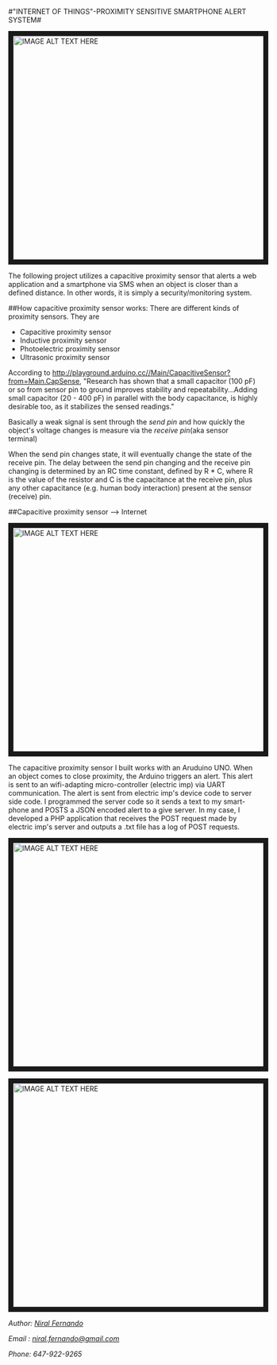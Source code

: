 #"INTERNET OF THINGS"-PROXIMITY SENSITIVE SMARTPHONE ALERT SYSTEM#

<img src="https://raw.githubusercontent.com/niralfernando/Internet-of-things-Proximity-sensor-alert/master/images/IMG_1.png" 
alt="IMAGE ALT TEXT HERE" width="700" height="450" border="10" />


The following project utilizes a capacitive proximity sensor that alerts a web application and a smartphone via SMS when an object is closer than a defined distance. In other words, it is simply a security/monitoring system.

##How capacitive proximity sensor works:
There are different kinds of proximity sensors. They are

 * Capacitive proximity sensor
 * Inductive proximity sensor
 * Photoelectric proximity sensor
 * Ultrasonic proximity sensor


According to <http://playground.arduino.cc//Main/CapacitiveSensor?from=Main.CapSense>, "Research has shown that a small capacitor (100 pF) or so from sensor pin to ground improves stability and repeatability...Adding small capacitor (20 - 400 pF) in parallel with the body capacitance, is highly desirable too, as it stabilizes the sensed readings."

Basically a weak signal is sent through the _send pin_ and how quickly the object's voltage changes is measure via the _receive pin_(aka sensor terminal)

When the send pin changes state, it will eventually change the state of the receive pin. The delay between the send pin changing and the receive pin changing is determined by an RC time constant, defined by R * C, where R is the value of the resistor and C is the capacitance at the receive pin, plus any other capacitance (e.g. human body interaction) present at the sensor (receive) pin.

##Capacitive proximity sensor --> Internet

<img src="https://raw.githubusercontent.com/niralfernando/Internet-of-things-Proximity-sensor-alert/master/images/IMG_2.png" 
alt="IMAGE ALT TEXT HERE" width="700" height="450" border="10" />


The capacitive proximity sensor I built works with an Aruduino UNO. When an object comes to close proximity, the Arduino triggers an alert. This alert is sent to an wifi-adapting micro-controller (electric imp) via UART communication. The alert is sent from electric imp's device code to server side code. I programmed the server code so it sends a text to my smart-phone and POSTS a JSON encoded alert to a give server. In my case, I developed a PHP application that receives the POST request made by electric imp's server and outputs a .txt file has a log of POST requests.

<img src="https://raw.github.com/niralfernando/Internet-of-things-Proximity-sensor-alert/master/images/ScreenShot.png" 
alt="IMAGE ALT TEXT HERE" width="700" height="450" border="10" />

<img src="https://raw.github.com/niralfernando/Internet-of-things-Proximity-sensor-alert/master/images/website_update.png" 
alt="IMAGE ALT TEXT HERE" width="700" height="450" border="10" />
  


_Author: [Niral Fernando](http://www.eng.uwaterloo.ca/~mn2ferna/)_

_Email : <niral.fernando@gmail.com>_

_Phone: 647-922-9265_